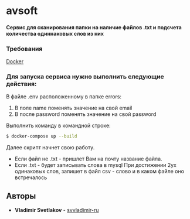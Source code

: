 # avsoft

#### Сервис для сканирования папки на наличие файлов .txt и подсчета количества одиннаковых слов из них 
### Требования

[Docker](https://www.docker.com/)


### Для запуска сервиса нужно выполнить следующие действия:
В файле .env расположенному в папке errors:
1. В поле name поменять значение на свой email
2. В после password поменять значение на свой password

Выполнить команду в командной строке:
```sh
$ docker-compose up --build
```

Далее скрипт начнет свою работу.
- Если файл не .txt - пришлет Вам на почту название файла.
- Если .txt - будет записывать слова в mysql При достижении 2ух одинаковых слов, запишет в файл csv - слово и в каком файле оно встречалось

## Авторы

* **Vladimir Svetlakov** - [svvladimir-ru](https://github.com/svvladimir-ru)
